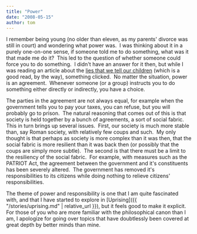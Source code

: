 ```yaml
---
title: "Power"
date: "2008-05-15"
author: tom
---
```


I remember being young (no older than eleven, as my parents' divorce was still in court) and wondering what power was.  I was thinking about it in a purely one-on-one sense, if someone told me to do something, what was it that made me do it?  This led to the question of whether someone could force you to do something.  I didn't have an answer for it then, but while I was reading an article about the [lies that we tell our children](http://www.paulgraham.com/lies.html) (which is a good read, by the way), something clicked.  No matter the situation, power is an agreement.  Whenever someone (or a group) instructs you to do something either directly or indirectly, you have a choice.

The parties in the agreement are not always equal, for example when the government tells you to pay your taxes, you can refuse, but you will probably go to prison.  The natural reasoning that comes out of this is that society is held together by a bunch of agreements, a sort of social fabric.  This in turn brings up several issues.  First, our society is much more stable than, say Roman society, with relatively few coups and such.  My only thought is that perhaps as society is more complex than it was then, that the social fabric is more resilient than it was back then (or possibly that the coups are simply more subtle).  The second is that there must be a limit to the resiliency of the social fabric.  For example, with measures such as the PATRIOT Act, the agreement between the government and it's constituents has been severely altered.  The government has removed it's responsibilities to its citizens while doing nothing to relieve citizens' responsibilities.

The theme of power and responsibility is one that I am quite fascinated with, and that I have started to explore in [Uprising]({{ "/stories/uprising.md" | relative_url }}), but it feels good to make it explicit.  For those of you who are more familiar with the philosophical canon than I am, I apologize for going over topics that have doubtlessly been covered at great depth by better minds than mine.
